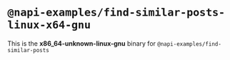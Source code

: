 # `@napi-examples/find-similar-posts-linux-x64-gnu`

This is the **x86_64-unknown-linux-gnu** binary for
`@napi-examples/find-similar-posts`
